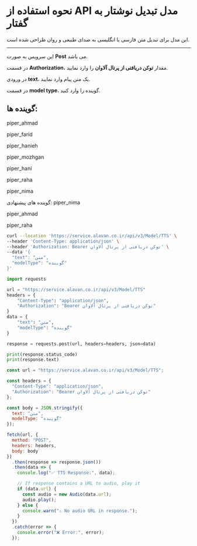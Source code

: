 # نحوه استفاده از API مدل تبدیل نوشتار به گفتار

این مدل برای تبدیل متن فارسی یا انگلیسی  به صدای طبیعی و روان طراحی شده است.

---


این سرویس به صورت **Post** می باشد.

در قسمت **Authorization**، مقدار **توکن دریافتی از پرتال آلاوان** را وارد نمایید.

در ورودی **text**، یک متن پیام وارد نمایید.

در قسمت **model type**، گوینده را وارد کنید.


گوینده ها:
---
piper_ahmad

piper_farid

piper_hanieh

piper_mozhgan

piper_hani

piper_raha

piper_nima

گوینده های پیشنهادی:
piper_nima

piper_ahmad

piper_raha


```bash
curl --location 'https://service.alavan.co.ir/api/v3/Model/TTS' \
--header 'Content-Type: application/json' \
--header 'Authorization: Bearer توکن دریافتی از پرتال آلاوان' \
--data '{
  "text": "متن",
  "modelType": "گوینده"
}'
```

```python
import requests

url = "https://service.alavan.co.ir/api/v3/Model/TTS"
headers = {
    "Content-Type": "application/json",
    "Authorization": "Bearer توکن دریافتی از پرتال آلاوان"
}
data = {
    "text": "متن",
    "modelType": "گوینده"
}

response = requests.post(url, headers=headers, json=data)

print(response.status_code)
print(response.text)


```

```javascript
const url = "https://service.alavan.co.ir/api/v3/Model/TTS";

const headers = {
  "Content-Type": "application/json",
  "Authorization": "Bearer توکن دریافتی از پرتال آلاوان"
};

const body = JSON.stringify({
  text: "متن",
  modelType: "گوینده"
});

fetch(url, {
  method: "POST",
  headers: headers,
  body: body
})
  .then(response => response.json())
  .then(data => {
    console.log("✅ TTS Response:", data);

    // If response contains a URL to audio, play it
    if (data.url) {
      const audio = new Audio(data.url);
      audio.play();
    } else {
      console.warn("⚠️ No audio URL in response.");
    }
  })
  .catch(error => {
    console.error("❌ Error:", error);
  });

```
